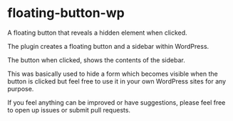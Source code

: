 # floating-button-wp
A floating button that reveals a hidden element when clicked.

The plugin creates a floating button and a sidebar within WordPress.

The button when clicked, shows the contents of the sidebar.

This was basically used to hide a form which becomes visible when the button is clicked but feel free to use it in your own WordPress sites for any purpose.

If you feel anything can be improved or have suggestions, please feel free to open up issues or submit pull requests.
